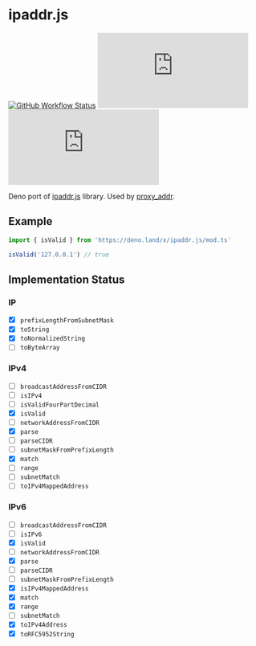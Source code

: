 # ipaddr.js

[![GitHub Workflow Status][gh-actions-img]][github-actions]
[![Codecov][codecov-badge]][codecov] [![][docs-badge]][docs]

Deno port of [ipaddr.js](https://github.com/whitequark/ipaddr.js) library. Used by [proxy_addr](https://github.com/deno-libs/proxy_addr).

## Example

```ts
import { isValid } from 'https://deno.land/x/ipaddr.js/mod.ts'

isValid('127.0.0.1') // true
```

## Implementation Status

### IP

- [x] `prefixLengthFromSubnetMask`
- [x] `toString`
- [x] `toNormalizedString`
- [ ] `toByteArray`

### IPv4

- [ ] `broadcastAddressFromCIDR`
- [ ] `isIPv4`
- [ ] `isValidFourPartDecimal`
- [x] `isValid`
- [ ] `networkAddressFromCIDR`
- [x] `parse`
- [ ] `parseCIDR`
- [ ] `subnetMaskFromPrefixLength`
- [x] `match`
- [ ] `range`
- [ ] `subnetMatch`
- [ ] `toIPv4MappedAddress`

### IPv6

- [ ] `broadcastAddressFromCIDR`
- [ ] `isIPv6`
- [x] `isValid`
- [ ] `networkAddressFromCIDR`
- [x] `parse`
- [ ] `parseCIDR`
- [ ] `subnetMaskFromPrefixLength`
- [x] `isIPv4MappedAddress`
- [x] `match`
- [x] `range`
- [ ] `subnetMatch`
- [x] `toIPv4Address`
- [x] `toRFC5952String`

[gh-actions-img]: https://img.shields.io/github/actions/workflow/status/deno-libs/ipaddr.js/main.yml?branch=master&style=for-the-badge&logo=github
[codecov]: https://codecov.io/gh/deno-libs/ipaddr.js
[github-actions]: https://github.com/deno-libs/ipaddr.js/actions
[codecov-badge]: https://img.shields.io/codecov/c/gh/deno-libs/ipaddr.js?style=for-the-badge
[docs-badge]: https://img.shields.io/github/v/release/deno-libs/ipaddr.js?color=yellow&label=Docs&logo=deno&style=for-the-badge
[docs]: https://doc.deno.land/https/deno.land/x/ipaddr.js/mod.ts
